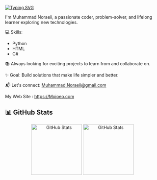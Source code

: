 

[![Typing SVG](https://readme-typing-svg.demolab.com?font=Fira+Code&pause=1000&color=F70000&background=0E00FF00&width=435&lines=Hello;Hola;Bonjour;Hallo;Ciao;%E4%BD%A0%E5%A5%BD+;%E3%81%93%E3%82%93%E3%81%AB%E3%81%A1%E3%81%AF+;%EC%95%88%EB%85%95%ED%95%98%EC%84%B8%EC%9A%94+;%D9%85%D8%B1%D8%AD%D8%A8%D8%A7+;%D8%B3%D9%84%D8%A7%D9%85;Merhaba;%E0%A4%A8%E0%A4%AE%E0%A4%B8%E0%A5%8D%E0%A4%A4%E0%A5%87+;Ol%C3%A1;%CE%93%CE%B5%CE%B9%CE%B1+%CF%83%CE%B1%CF%82;Hej)](https://git.io/typing-svg)

I'm Muhammad Noraeii, a passionate coder, problem-solver, and lifelong learner exploring new technologies.  

💻 Skills:  
- Python  
- HTML  
- C#  

📚 Always looking for exciting projects to learn from and collaborate on.  

✨ Goal: Build solutions that make life simpler and better.  

📬 Let's connect: Muhammad.Noraeii@gmail.com  

My Web Site : https://Mojoeo.com

## 📊 GitHub Stats

<div align="center">
  <img src ="http://github-profile-summary-cards.vercel.app/api/cards/profile-details?username=Muhammad-Noraeii&theme=github" alt="GitHub Stats" height="165" />
  <img src ="http://github-profile-summary-cards.vercel.app/api/cards/stats?username=Muhammad-Noraeii&theme=github" alt="GitHub Stats" height="165" />
</div>


